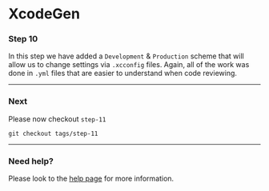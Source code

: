 # XcodeGen

### Step 10
In this step we have added a `Development` & `Production` scheme that will allow us to change settings via `.xcconfig` files. Again, all of the work was done in `.yml` files that are easier to understand when code reviewing.

---

### Next
Please now checkout `step-11`

`git checkout tags/step-11`

---

### Need help?
Please look to the [help page](Docs/HELP.md) for more information.